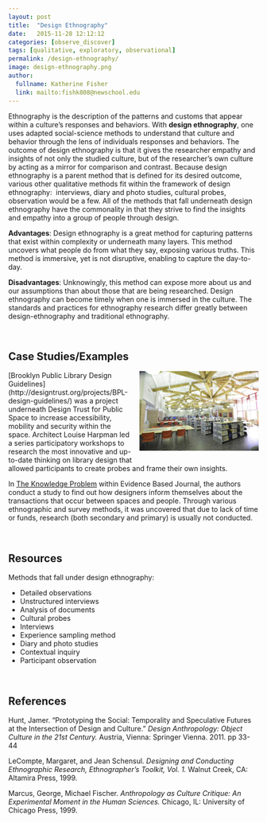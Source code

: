 ```yaml
---
layout: post
title:  "Design Ethnography"
date:   2015-11-28 12:12:12
categories: [observe_discover]
tags: [qualitative, exploratory, observational]
permalink: /design-ethnography/
image: design-ethnography.png
author:
  fullname: Katherine Fisher
  link: mailto:fishk808@newschool.edu
---
```


Ethnography is the description of the patterns and customs that appear within a culture’s responses and behaviors. With **design ethnography**, one uses adapted social-science methods to understand that culture and behavior through the lens of individuals responses and behaviors. The outcome of design ethnography is that it gives the researcher empathy and insights of not only the studied culture, but of the researcher’s own culture by acting as a mirror for comparison and contrast. Because design ethnography is a parent method that is defined for its desired outcome, various other qualitative methods fit within the framework of design ethnography:  interviews, diary and photo studies, cultural probes, observation would be a few. All of the methods that fall underneath design ethnography have the commonality in that they strive to find the insights and empathy into a group of people through design.

**Advantages**: Design ethnography is a great method for capturing patterns that exist within complexity or underneath many layers. This method uncovers what people do from what they say, exposing various truths. This method is immersive, yet is not disruptive, enabling to capture the day-to-day.

**Disadvantages**: Unknowingly, this method can expose more about us and our assumptions than about those that are being researched. Design ethnography can become timely when one is immersed in the culture. The standards and practices for ethnography research differ greatly between design-ethnography and traditional ethnography.

<br>

## Case Studies/Examples  

<img src="/assets/images/design-ethnography-2.jpg" style="display:block;float:right;max-width:240px;margin: 0 0 15px 15px;" alt="Photo of the Gerritsen Beach Library courtesy of Brownstoner.com">
[Brooklyn Public Library Design Guidelines](http://designtrust.org/projects/BPL-design-guidelines/) was a project underneath Design Trust for Public Space to increase accessibility, mobility and security within the space. Architect Louise Harpman led a series participatory workshops to research the most innovative and up-to-date thinking on library design that allowed participants to create probes and frame their own insights. 

In [The Knowledge Problem](http://ebdjournal.com/blog/general-design/the-knowledge-problem) within Evidence Based Journal, the authors conduct a study to find out how designers inform themselves about the transactions that occur between spaces and people. Through various ethnographic and survey methods, it was uncovered that due to lack of time or funds, research (both secondary and primary) is usually not conducted.

<br>

## Resources
Methods that fall under design ethnography:

* Detailed observations
* Unstructured interviews
* Analysis of documents
* Cultural probes
* Interviews
* Experience sampling method
* Diary and photo studies
* Contextual inquiry
* Participant observation

<br>

## References

Hunt, Jamer. “Prototyping the Social: Temporality and Speculative Futures at the Intersection of Design and Culture.” *Design Anthropology: Object Culture in the 21st Century.* Austria, Vienna: Springer Vienna. 2011. pp 33-44

LeCompte, Margaret, and Jean Schensul. *Designing and Conducting Ethnographic Research, Ethnographer’s Toolkit, Vol. 1.* Walnut Creek, CA: Altamira Press, 1999.

Marcus, George, Michael Fischer. *Anthropology as Culture Critique: An Experimental Moment in the Human Sciences.* Chicago, IL: University of Chicago Press, 1999.